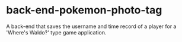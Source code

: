 # back-end-pokemon-photo-tag
A back-end that saves the username and time record of a player for a 'Where's Waldo?' type game application. 
